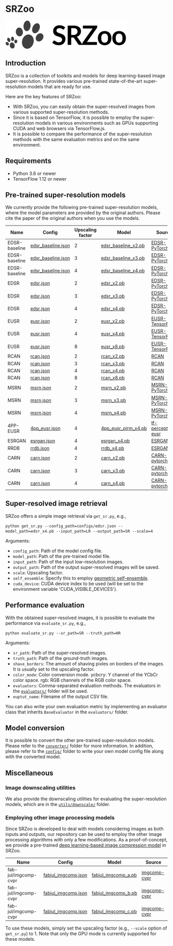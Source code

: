 # SRZoo
![SRZoo](figures/logo.png)


## Introduction
SRZoo is a collection of toolkits and models for deep learning-based image super-resolution.
It provides various pre-trained state-of-the-art super-resolution models that are ready for use.

Here are the key features of SRZoo:
- With SRZoo, you can easily obtain the super-resolved images from various supported super-resolution methods.
- Since it is based on TensorFlow, it is possible to employ the super-resolution models in various environments such as GPUs supporting CUDA and web browsers via TensorFlow.js.
- It is possible to compare the performance of the super-resolution methods with the same evaluation metrics and on the same environment.


## Requirements

- Python 3.6 or newer
- TensorFlow 1.12 or newer


## Pre-trained super-resolution models

We currently provide the following pre-trained super-resolution models, where the model parameters are provided by the original authors.
Please cite the paper of the original authors when you use the models.

| Name | Config | Upscaling factor | Model | Source |
| --- | --- | --- | --- | --- |
| EDSR-baseline | [edsr_baseline.json](configs/edsr_baseline.json) | 2 | [edsr_baseline_x2.pb](http://mcml.yonsei.ac.kr/files/srzoo/edsr_baseline_x2.pb) | [EDSR-PyTorch](https://github.com/thstkdgus35/EDSR-PyTorch) |
| EDSR-baseline | [edsr_baseline.json](configs/edsr_baseline.json) | 3 | [edsr_baseline_x3.pb](http://mcml.yonsei.ac.kr/files/srzoo/edsr_baseline_x3.pb) | [EDSR-PyTorch](https://github.com/thstkdgus35/EDSR-PyTorch) |
| EDSR-baseline | [edsr_baseline.json](configs/edsr_baseline.json) | 4 | [edsr_baseline_x4.pb](http://mcml.yonsei.ac.kr/files/srzoo/edsr_baseline_x4.pb) | [EDSR-PyTorch](https://github.com/thstkdgus35/EDSR-PyTorch) |
| EDSR | [edsr.json](configs/edsr.json) | 2 | [edsr_x2.pb](http://mcml.yonsei.ac.kr/files/srzoo/edsr_x2.pb) | [EDSR-PyTorch](https://github.com/thstkdgus35/EDSR-PyTorch) |
| EDSR | [edsr.json](configs/edsr.json) | 3 | [edsr_x3.pb](http://mcml.yonsei.ac.kr/files/srzoo/edsr_x3.pb) | [EDSR-PyTorch](https://github.com/thstkdgus35/EDSR-PyTorch) |
| EDSR | [edsr.json](configs/edsr.json) | 4 | [edsr_x4.pb](http://mcml.yonsei.ac.kr/files/srzoo/edsr_x4.pb) | [EDSR-PyTorch](https://github.com/thstkdgus35/EDSR-PyTorch) |
| EUSR | [eusr.json](configs/eusr.json) | 2 | [eusr_x2.pb](http://mcml.yonsei.ac.kr/files/srzoo/eusr_x2.pb) | [EUSR-TensorFlow](https://github.com/junhyukk/EUSR-Tensorflow) |
| EUSR | [eusr.json](configs/eusr.json) | 4 | [eusr_x4.pb](http://mcml.yonsei.ac.kr/files/srzoo/eusr_x4.pb) | [EUSR-TensorFlow](https://github.com/junhyukk/EUSR-Tensorflow) |
| EUSR | [eusr.json](configs/eusr.json) | 8 | [eusr_x8.pb](http://mcml.yonsei.ac.kr/files/srzoo/eusr_x8.pb) | [EUSR-TensorFlow](https://github.com/junhyukk/EUSR-Tensorflow) |
| RCAN | [rcan.json](configs/rcan.json) | 2 | [rcan_x2.pb](http://mcml.yonsei.ac.kr/files/srzoo/rcan_x2.pb) | [RCAN](https://github.com/yulunzhang/RCAN) |
| RCAN | [rcan.json](configs/rcan.json) | 3 | [rcan_x3.pb](http://mcml.yonsei.ac.kr/files/srzoo/rcan_x3.pb) | [RCAN](https://github.com/yulunzhang/RCAN) |
| RCAN | [rcan.json](configs/rcan.json) | 4 | [rcan_x4.pb](http://mcml.yonsei.ac.kr/files/srzoo/rcan_x4.pb) | [RCAN](https://github.com/yulunzhang/RCAN) |
| RCAN | [rcan.json](configs/rcan.json) | 8 | [rcan_x8.pb](http://mcml.yonsei.ac.kr/files/srzoo/rcan_x8.pb) | [RCAN](https://github.com/yulunzhang/RCAN) |
| MSRN | [msrn.json](configs/msrn.json) | 2 | [msrn_x2.pb](http://mcml.yonsei.ac.kr/files/srzoo/msrn_x2.pb) | [MSRN-PyTorch](https://github.com/MIVRC/MSRN-PyTorch) |
| MSRN | [msrn.json](configs/msrn.json) | 3 | [msrn_x3.pb](http://mcml.yonsei.ac.kr/files/srzoo/msrn_x3.pb) | [MSRN-PyTorch](https://github.com/MIVRC/MSRN-PyTorch) |
| MSRN | [msrn.json](configs/msrn.json) | 4 | [msrn_x4.pb](http://mcml.yonsei.ac.kr/files/srzoo/msrn_x4.pb) | [MSRN-PyTorch](https://github.com/MIVRC/MSRN-PyTorch) |
| 4PP-EUSR | [4pp_eusr.json](configs/4pp_eusr.json) | 4 | [4pp_eusr_pirm_x4.pb](http://mcml.yonsei.ac.kr/files/srzoo/4pp_eusr_pirm_x4.pb) | [tf-perceptual-eusr](https://github.com/idearibosome/tf-perceptual-eusr) |
| ESRGAN | [esrgan.json](configs/esrgan.json) | 4 | [esrgan_x4.pb](http://mcml.yonsei.ac.kr/files/srzoo/esrgan_x4.pb) | [ESRGAN](https://github.com/xinntao/ESRGAN) |
| RRDB | [rrdb.json](configs/rrdb.json) | 4 | [rrdb_x4.pb](http://mcml.yonsei.ac.kr/files/srzoo/rrdb_x4.pb) | [ESRGAN](https://github.com/xinntao/ESRGAN) |
| CARN | [carn.json](configs/carn.json) | 2 | [carn_x2.pb](http://mcml.yonsei.ac.kr/files/srzoo/carn_x2.pb) | [CARN-pytorch](https://github.com/nmhkahn/CARN-pytorch) |
| CARN | [carn.json](configs/carn.json) | 3 | [carn_x3.pb](http://mcml.yonsei.ac.kr/files/srzoo/carn_x3.pb) | [CARN-pytorch](https://github.com/nmhkahn/CARN-pytorch) |
| CARN | [carn.json](configs/carn.json) | 4 | [carn_x4.pb](http://mcml.yonsei.ac.kr/files/srzoo/carn_x4.pb) | [CARN-pytorch](https://github.com/nmhkahn/CARN-pytorch) |


## Super-resolved image retrieval

SRZoo offers a simple image retrieval via ```get_sr.py```, e.g.,
```
python get_sr.py --config_path=configs/edsr.json --model_path=edsr_x4.pb --input_path=LR --output_path=SR --scale=4
```

Arguments:
- ```config_path```: Path of the model config file.
- ```model_path```: Path of the pre-trained model file.
- ```input_path```: Path of the input low-resolution images.
- ```output_path```: Path of the output super-resolved images will be saved.
- ```scale```: Upscaling factor.
- ```self_ensemble```: Specify this to employ [geometric self-ensemble](http://openaccess.thecvf.com/content_cvpr_2017_workshops/w12/papers/Lim_Enhanced_Deep_Residual_CVPR_2017_paper.pdf).
- ```cuda_device```: CUDA device index to be used (will be set to the environment variable 'CUDA_VISIBLE_DEVICES').


## Performance evaluation

With the obtained super-resolved images, it is possible to evaluate the performance via ```evaluate_sr.py```, e.g.,
```
python evaluate_sr.py --sr_path=SR --truth_path=HR
```

Arguments:
- ```sr_path```: Path of the super-resolved images.
- ```truth_path```: Path of the ground-truth images.
- ```shave_borders```: The amount of shaving pixles on borders of the images. It is usually set to the upscaling factor.
- ```color_mode```: Color conversion mode. ycbcry: Y channel of the YCbCr color space. rgb: RGB channels of the RGB color space.
- ```evaluators```: Comma-separated evaluation methods. The evaluators in the [```evaluators/```](evaluators/) folder will be used.
- ```ouptut_name```: Filename of the output CSV file.

You can also write your own evaluation metric by implementing an evaluator class that inherits ```BaseEvaluator``` in the ```evaluators/``` folder.


## Model conversion

It is possible to convert the other pre-trained super-resolution models.
Please refer to the [```converter/```](converter/) folder for more information.
In addition, please refer to the [```config/```](config/) folder to write your own model config file along with the converted model.


## Miscellaneous

### Image downscaling utilities

We also provide the downscaling utilities for evaluating the super-resolution models, which are in the [```utils/downscale/```](utils/downscale/) folder.

### Employing other image processing models

Since SRZoo is developed to deal with models considering images as both inputs and outputs, our repository can be used to employ the other image processing algorithms with only a few modifications.
As a proof-of-concept, we provide a pre-trained [deep learning-based image compression model](https://github.com/fab-jul/imgcomp-cvpr) in SRZoo.

| Name | Config | Model | Source |
| --- | --- | --- | --- |
| fab-jul/imgcomp-cvpr | [fabjul_imgcomp.json](configs/fabjul_imgcomp.json) | [fabjul_imgcomp_a.pb](http://mcml.yonsei.ac.kr/files/srzoo/fabjul_imgcomp_a.pb) | [imgcomp-cvpr](https://github.com/fab-jul/imgcomp-cvpr) |
| fab-jul/imgcomp-cvpr | [fabjul_imgcomp.json](configs/fabjul_imgcomp.json) | [fabjul_imgcomp_b.pb](http://mcml.yonsei.ac.kr/files/srzoo/fabjul_imgcomp_b.pb) | [imgcomp-cvpr](https://github.com/fab-jul/imgcomp-cvpr) |
| fab-jul/imgcomp-cvpr | [fabjul_imgcomp.json](configs/fabjul_imgcomp.json) | [fabjul_imgcomp_c.pb](http://mcml.yonsei.ac.kr/files/srzoo/fabjul_imgcomp_c.pb) | [imgcomp-cvpr](https://github.com/fab-jul/imgcomp-cvpr) |

To use these models, simply set the upscaling factor (e.g., ```--scale``` option of ```get_sr.py```) to 1.
Note that only the GPU mode is currently supported for these models.
